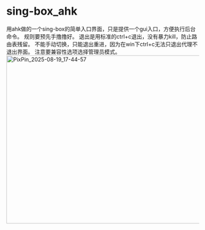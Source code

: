 # sing-box_ahk
用ahk做的一个sing-box的简单入口界面，只是提供一个gui入口，方便执行后台命令。
规则要预先手撸撸好。
退出是用标准的ctrl+c退出，没有暴力kill，防止路由表残留。
不能手动切换，只能退出重进，因为在win下ctrl+c无法只退出代理不退出界面。
注意要兼容性选项选择管理员模式。
<img width="749" height="441" alt="PixPin_2025-08-19_17-44-57" src="https://github.com/user-attachments/assets/6857ce36-3728-47c7-b827-f05d9aaae7e5" />
